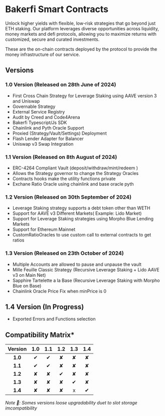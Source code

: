 # Bakerfi Smart Contracts

Unlock higher yields with flexible, low-risk strategies that go beyond just ETH staking. Our platform leverages diverse opportunities across liquidity, money markets and defi protocols, allowing you to maximize returns with customized, secure and curated investments.

These are the on-chain contracts deployed by the protocol to provide the money infrastructure of our service.

## Versions

### 1.0 Version (Released on 28th June of 2024)

* First Cross Chain Strategy for Leverage Staking using AAVE version 3 and Uniswap
* Governable Strategy
* External Service Registry
* Audit by Creed and Code4Arena
* Bakerfi Typescript/Js SDK
* Chainlink and Pyth Oracle Support
* Proxied (Strategy/Vault/Settings) Deployment
* Flash Lender Adapter for Balancer
* Uniswap v3 Swap Integration

###  1.1 Version (Released on 8th August of 2024)

* ERC-4264 Compliant Vault (deposit/withdraw/mint/redeem )
* Allows the Strategy governor to change the Strategy Oracles
* Contracts hooks make the utility functions private
* Exchane Ratio Oracle using chainlink and base oracle pyth

### 1.2 Version (Released on 30th September of 2024)
* Leverage Staking strategy supports a debt token other than WETH
* Support for AAVE v3 Different Markets( Example: Lido Market)
* Support for Leverage Staking strategies using Morpho Blue Lending Markets
* Support for Ethereum Mainnet
* CustomRatioOracles to use custom call to external contracts to get ratios

### 1.3 Version (Released on 23th October of 2024)

* Multiple Accounts are allowed to pause and unpause the vault
* Mille Feuille Classic Strategy (Recursive Leverage Staking + Lido AAVE v3 on Main Net)
* Sapphire Tartelette a la Base (Recursive Leverage Staking with Morpho Blue on Base)
* Chainlink Oracle Price Fix when minPrice is 0


## 1.4 Version (In Progress)
*  Exported Errors and Functions selection

## Compatibility Matrix*

| **Version** | **1.0** | **1.1** | **1.2** | **1.3** | **1.4** |
|:-----------:|:-------:|:-------:|:-------:|:-------:|:-------:|
| **1.0**     |    ✔    |    ✔    |    ✘    |    ✘    |    ✘    |
| **1.1**     |    ✔    |    ✔    |    ✘    |    ✘    |    ✘    |
| **1.2**     |    ✘    |    ✘    |    ✔    |    ✘    |    ✘    |
| **1.3**     |    ✘    |    ✘    |    ✘    |    ✔    |    ✘    |
| **1.4**     |    ✘    |    ✘    |    ✘    |    x    |    ✔    |


*Note 🔔: Somes versions loose upgradability duet to slot storage imcompatibility*



